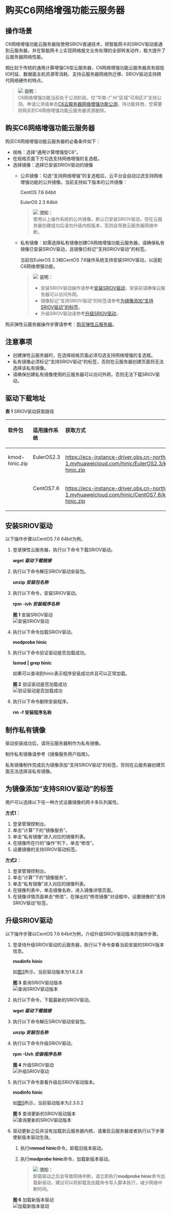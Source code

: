 # 购买C6网络增强功能云服务器<a name="ZH-CN_TOPIC_0179097324"></a>

## 操作场景<a name="section38404581894"></a>

C6网络增强功能云服务器指使用SRIOV直通技术，把智能网卡的SRIOV驱动直通到云服务器，并在智能网卡上实现网络报文业务处理的全部转发动作，极大提升了云服务器网络性能。

相比较于传统的通用计算增强C6型云服务器，C6网络增强功能云服务器具有超低IO时延、数据面主机资源零消耗、支持云服务器网络热迁移、SRIOV驱动支持跨代网络硬件的特点。

>![](public_sys-resources/icon-note.gif) **说明：**   
>C6网络增强功能当前处于公测阶段，仅“华南-广州”区域“可用区3”支持公测。申请公测请单击[C6云服务器网络增强功能公测](https://account.huaweicloud.com/usercenter/#/applyBeta?serviceCodeP=ecs_c6x)。待功能转商，您需要将购买的C6网络增强功能云服务器资源删除。  

## 购买C6网络增强功能云服务器<a name="section016594894814"></a>

购买C6网络增强功能云服务器的必备条件如下：

-   规格：选择“通用计算增强型C6”。
-   在规格页面下方勾选支持网络增强的复选框。
-   选择镜像：选择已安装SRIOV驱动的镜像
    -   公共镜像：勾选“支持网络增强”的复选框后，云平台会自动过滤支持网络增强功能的公共镜像。当前支持如下版本的公共镜像：

        CentOS 7.6 64bit

        EulerOS 2.3 64bit

        >![](public_sys-resources/icon-notice.gif) **须知：**   
        >使用以上操作系统的公共镜像，默认已安装SRIOV驱动，但在云服务器创建成功后请勿升级内核版本，否则会导致云服务器网络中断。  

    -   私有镜像：如需选择私有镜像创建C6网络增强功能云服务器，请确保私有镜像已安装SRIOV驱动，且镜像已标记“支持SRIOV驱动”的标签。

        当前仅EulerOS 2.3和CentOS 7.6操作系统支持安装SRIOV驱动，以适配C6网络增强功能。

        >![](public_sys-resources/icon-note.gif) **说明：**   
        >-   安装SRIOV驱动操作请参考[安装SRIOV驱动](#section1839413497159)，安装前请确保云服务器可以访问外网。  
        >-   镜像标记“支持SRIOV驱动”的标签请参考[为镜像添加“支持SRIOV驱动”的标签](#section1949113217282)。  
        >-   升级SRIOV驱动请参考[升级SRIOV驱动](#section229411784219)。  



购买弹性云服务器操作步骤请参考：[购买弹性云服务器](https://support.huaweicloud.com/qs-ecs/zh-cn_topic_0021831611.html)。

## 注意事项<a name="section146283616594"></a>

-   创建弹性云服务器时，在选择规格页面必须勾选支持网络增强的复选框。
-   私有镜像必须标记“支持SRIOV驱动”的标签，否则在云服务器创建页面将无法选择该私有镜像。
-   请确保创建私有镜像使用的云服务器可以访问外网，否则无法下载SRIOV驱动。

## 驱动下载地址<a name="section446094815178"></a>

**表 1**  SRIOV驱动获取路径

<a name="table5706231295645"></a>
<table><thead align="left"><tr id="row3191990095645"><th class="cellrowborder" valign="top" width="23.330000000000002%" id="mcps1.2.4.1.1"><p id="p1047902795817"><a name="p1047902795817"></a><a name="p1047902795817"></a>软件包</p>
</th>
<th class="cellrowborder" valign="top" width="35.88%" id="mcps1.2.4.1.2"><p id="p4349489895817"><a name="p4349489895817"></a><a name="p4349489895817"></a>适用操作系统</p>
</th>
<th class="cellrowborder" valign="top" width="40.79%" id="mcps1.2.4.1.3"><p id="p3342588295817"><a name="p3342588295817"></a><a name="p3342588295817"></a>获取方式</p>
</th>
</tr>
</thead>
<tbody><tr id="row3356146095645"><td class="cellrowborder" rowspan="2" valign="top" width="23.330000000000002%" headers="mcps1.2.4.1.1 "><p id="p2969336995752"><a name="p2969336995752"></a><a name="p2969336995752"></a>kmod-hinic.zip</p>
</td>
<td class="cellrowborder" valign="top" width="35.88%" headers="mcps1.2.4.1.2 "><p id="p3308104614211"><a name="p3308104614211"></a><a name="p3308104614211"></a>EulerOS2.3</p>
</td>
<td class="cellrowborder" valign="top" width="40.79%" headers="mcps1.2.4.1.3 "><p id="p10403185722210"><a name="p10403185722210"></a><a name="p10403185722210"></a><a href="https://ecs-instance-driver.obs.cn-north-1.myhuaweicloud.com/hinic/EulerOS2.3/kmod-hinic.zip" target="_blank" rel="noopener noreferrer">https://ecs-instance-driver.obs.cn-north-1.myhuaweicloud.com/hinic/EulerOS2.3/kmod-hinic.zip</a></p>
</td>
</tr>
<tr id="row1143107795758"><td class="cellrowborder" valign="top" headers="mcps1.2.4.1.1 "><p id="p3869758295758"><a name="p3869758295758"></a><a name="p3869758295758"></a>CentOS7.6</p>
</td>
<td class="cellrowborder" valign="top" headers="mcps1.2.4.1.2 "><p id="p18402357182218"><a name="p18402357182218"></a><a name="p18402357182218"></a><a href="https://ecs-instance-driver.obs.cn-north-1.myhuaweicloud.com/hinic/CentOS7.6/kmod-hinic.zip" target="_blank" rel="noopener noreferrer">https://ecs-instance-driver.obs.cn-north-1.myhuaweicloud.com/hinic/CentOS7.6/kmod-hinic.zip</a></p>
</td>
</tr>
</tbody>
</table>

## 安装SRIOV驱动<a name="section1839413497159"></a>

以下操作步骤以CentOS 7.6 64bit为例。

1.  登录弹性云服务器，执行以下命令下载SRIOV驱动。

    **wget  _驱动下载链接_**

2.  执行以下命令解压SRIOV驱动安装包。

    **unzip** **_安装包名称_**

3.  执行以下命令，安装SRIOV驱动。

    **rpm** **-ivh** _**安装程序名称**_

    **图 1**  安装SRIOV驱动<a name="fig20486134314424"></a>  
    ![](figures/安装SRIOV驱动.png "安装SRIOV驱动")

4.  执行以下命令加载SRIOV驱动。

    **modprobe hinic**

5.  执行以下命令验证驱动是否加载成功。

    **lsmod | grep hinic**

    如果可以查询到hinic表示程序安装成功并且可以正常加载。

    **图 2**  验证驱动是否加载成功<a name="fig155839116241"></a>  
    ![](figures/验证驱动是否加载成功.png "验证驱动是否加载成功")

6.  执行以下命令删除安装程序。

    **rm -f 安装程序名称**


## 制作私有镜像<a name="section046104515595"></a>

驱动安装成功后，请将云服务器制作为私有镜像。

制作私有镜像请参考《镜像服务用户指南》。

私有镜像制作完成后为镜像添加“支持SRIOV驱动”的标签，否则在云服务器创建页面无法选择该私有镜像。

## 为镜像添加“支持SRIOV驱动”的标签<a name="section1949113217282"></a>

用户可以选择以下任一种方式设置镜像的网卡多队列属性。

**方式1**：

1.  登录管理控制台。
2.  单击“计算”下的“镜像服务”。
3.  单击“私有镜像”进入对应的镜像列表。
4.  在镜像所在行的“操作”列下，单击“修改”。
5.  设置镜像的支持SRIOV驱动标签。

**方式2**：

1.  登录管理控制台。
2.  单击“计算”下的“镜像服务”。
3.  单击“私有镜像”进入对应的镜像列表。
4.  在镜像列表中，单击镜像名称，进入镜像详情页面。
5.  在镜像详情页面单击“修改”，在弹出的“修改镜像”对话框中，设置镜像的“支持SRIOV驱动”标签。

## 升级SRIOV驱动<a name="section229411784219"></a>

以下操作步骤以CentOS 7.6 64bit为例，介绍升级SRIOV驱动版本的操作步骤。

1.  登录待升级SRIOV驱动的云服务器，执行以下命令查看当前安装的SRIOV版本信息。

    **modinfo hinic**

    如[图3](#fig153664314718)所示，当前驱动版本为1.8.2.8

    **图 3**  查询SRIOV驱动版本<a name="fig153664314718"></a>  
    ![](figures/查询SRIOV驱动版本.png "查询SRIOV驱动版本")

2.  执行以下命令，下载最新的SRIOV驱动。

    **wget  _驱动下载链接_**

3.  执行以下命令解压SRIOV驱动安装包。

    **unzip  _安装包名称_**

4.  执行以下命令升级SRIOV驱动。

    **rpm -Uvh  _安装程序名称_**

    **图 4**  升级SRIOV驱动<a name="fig441165316505"></a>  
    ![](figures/升级SRIOV驱动.png "升级SRIOV驱动")

5.  执行以下命令查看升级后SRIOV驱动版本。

    **modinfo hinic**

    如[图5](#fig133983116527)所示，当前驱动版本为2.3.0.2

    **图 5**  查询更新的SRIOV驱动版本<a name="fig133983116527"></a>  
    ![](figures/查询更新的SRIOV驱动版本.png "查询更新的SRIOV驱动版本")

6.  驱动更新之后并没有加载到云服务器内核，请重启云服务器或者执行以下步骤使新版本驱动生效。

    1.  执行**rmmod hinic**命令，卸载旧版本驱动。
    2.  执行**modprobe hinic**命令，加载新版本驱动。

        >![](public_sys-resources/icon-notice.gif) **须知：**   
        >卸载驱动之后会导致网络中断，请立即执行**modprobe hinic**命令加载新驱动，建议可以将卸载及加载命令写入脚本执行，减少网络中断时间。  


    **图 6**  加载新版本驱动<a name="fig453919554568"></a>  
    ![](figures/加载新版本驱动.png "加载新版本驱动")


